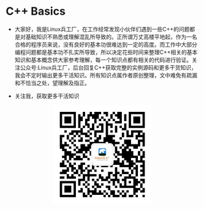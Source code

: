 # C++ Basics

- 大家好，我是Linux兵工厂，在工作经常发现小伙伴们遇到一些C++的问题都是对基础知识不熟悉或理解混乱所导致的。正所谓万丈高楼平地起，作为一名合格的程序员来说，没有良好的基本功很难达到一定的高度。而工作中大部分编程问题都是基本功不扎实所导致，所以决定花些时间来整理C++相关的基本知识和基本概念供大家参考理解，每一个知识点都有相关的代码进行验证。关注公众号:Linux兵工厂，后台回复C++获取完整的实例源码和更多干货知识，我会不定时输出更多干活知识。所有知识点属作者原创整理，文中难免有疏漏和不恰当之处，望理解及指正。

- 关注我，获取更多干活知识

<div align=center>
<img src="logo.jpg">
</div>

